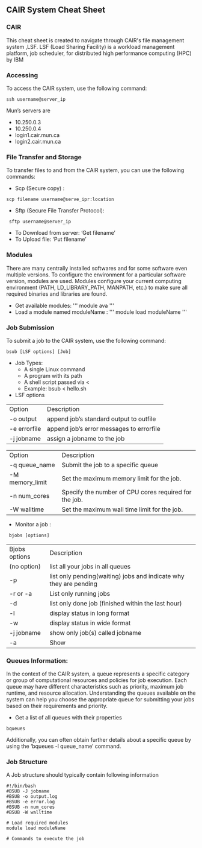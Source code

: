 <!-- Output copied to clipboard! -->

<!-- Yay, no errors, warnings, or alerts! -->

<h2>CAIR System Cheat Sheet</h2>



<h3 id="cair">CAIR</h3>


This cheat sheet is created to navigate through CAIR's file management system ,LSF. LSF (Load Sharing Facility) is a workload management platform, job scheduler, for distributed high performance computing (HPC) by IBM

<h3 id="accessing">Accessing</h3>


To access the CAIR system, use the following command:
```
ssh username@server_ip
```
Mun’s servers are 

* 10.250.0.3
* 10.250.0.4
* login1.cair.mun.ca
* login2.cair.mun.ca

<h3 id="file-transfer-and-storage">File Transfer and Storage</h3>


To transfer files to and from the CAIR system, you can use the following commands:



* Scp (Secure copy) : 

```
scp filename username@serve_ipr:location 
```


* Sftp (Secure File Transfer Protocol):

```
 sftp username@server_ip
```


 * To Download from server: ‘Get filename’
 * To Upload file: ‘Put filename’

<h3 id="modules">Modules</h3>


There are many centrally installed softwares and for some software even multiple versions. To configure the environment for a particular software version, modules are used. Modules configure your current computing environment (PATH, LD_LIBRARY_PATH, MANPATH, etc.) to make sure all required binaries and libraries are found.



* Get available modules: ''' module ava '''
* Load a module named moduleName : ''' module load moduleName '''

<h3 id="job-submission">Job Submission</h3>


To submit a job to the CAIR system, use the following command:


```
bsub [LSF options] [Job]
```



 * Job Types:
   * A single Linux command
   * A program with its path
   * A shell script passed via <
   * Example: bsub < hello.sh
* LSF options

<table>
  <tr>
   <td>
Option 
   </td>
   <td>Description
   </td>
  </tr>
  <tr>
   <td>-o output
   </td>
   <td>append job’s standard output to outfile
   </td>
  </tr>
  <tr>
   <td>-e errorfile
   </td>
   <td>append job’s error messages to errorfile
   </td>
  </tr>
  <tr>
   <td>-j jobname
   </td>
   <td>assign a jobname to the job
   </td>
  </tr>
</table>



<table>
  <tr>
   <td>Option
   </td>
   <td>Description
   </td>
  </tr>
  <tr>
   <td>-q queue_name
   </td>
   <td>Submit the job to a specific queue
   </td>
  </tr>
  <tr>
   <td>-M memory_limit
   </td>
   <td>Set the maximum memory limit for the job.
   </td>
  </tr>
  <tr>
   <td>-n num_cores	
   </td>
   <td>Specify the number of CPU cores required for the job.
   </td>
  </tr>
  <tr>
   <td>-W walltime
   </td>
   <td>Set the maximum wall time limit for the job.
   </td>
  </tr>
</table>




* Monitor a job :

```
 bjobs [options]
```



<table>
  <tr>
   <td>
Bjobs options
   </td>
   <td>Description
   </td>
  </tr>
  <tr>
   <td>(no option)
   </td>
   <td>list all your jobs in all queues
   </td>
  </tr>
  <tr>
   <td>-p
   </td>
   <td>list only pending(waiting) jobs and indicate why they are pending
   </td>
  </tr>
  <tr>
   <td>-r or -a
   </td>
   <td>List only running jobs
   </td>
  </tr>
  <tr>
   <td>-d
   </td>
   <td>list only done job (finished within the last hour)
   </td>
  </tr>
  <tr>
   <td>-l
   </td>
   <td>display status in long format
   </td>
  </tr>
  <tr>
   <td>-w
   </td>
   <td>display status in wide format
   </td>
  </tr>
  <tr>
   <td>-j jobname
   </td>
   <td>show only job(s) called jobname
   </td>
  </tr>
  <tr>
   <td>-a
   </td>
   <td>Show 
   </td>
  </tr>
</table>


<h3 id="queues-information">Queues Information:</h3>


In the context of the CAIR system, a queue represents a specific category or group of computational resources and policies for job execution. Each queue may have different characteristics such as priority, maximum job runtime, and resource allocation. Understanding the queues available on the system can help you choose the appropriate queue for submitting your jobs based on their requirements and priority.



* Get a list of all queues with their properties

```
bqueues
```



Additionally, you can often obtain further details about a specific queue by using the ‘bqueues -l queue_name’ command.

<h3>Job Structure</h3>


A Job structure should typically contain following information


```
#!/bin/bash
#BSUB -J jobname
#BSUB -o output.log
#BSUB -e error.log
#BSUB -n num_cores
#BSUB -W walltime

# Load required modules
module load moduleName

# Commands to execute the job

```

